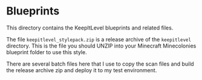 # Blueprints

This directory contains the KeepItLevel blueprints and related files.

The file ```keepitlevel_stylepack.zip``` is a release archive of the ```keepitlevel``` directory.
This is the file you should UNZIP into your Minecraft Minecolonies blueprint folder to use this style.

There are several batch files here that I use to copy the scan files and build the release archive zip and deploy it to my test environment.
